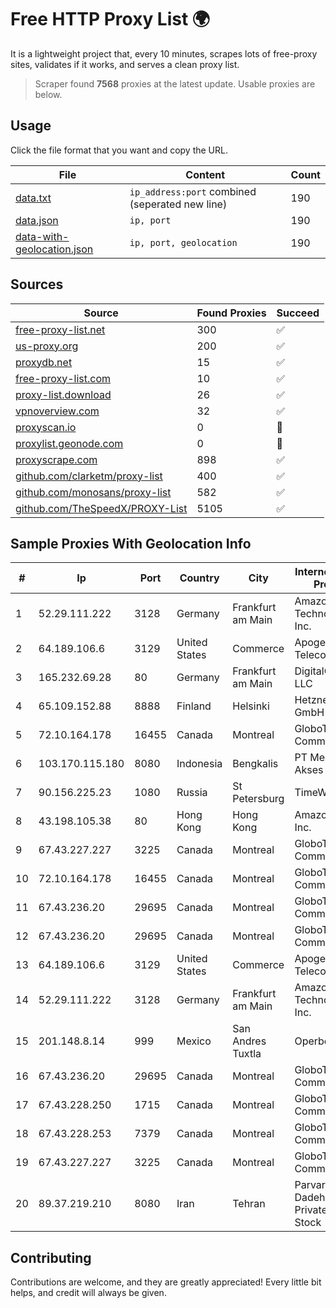 
# Free HTTP Proxy List 🌍

It is a lightweight project that, every 10 minutes, scrapes lots of free-proxy sites, validates if it works, and serves a clean proxy list.


> Scraper found **7568** proxies at the latest update. Usable proxies are below.

## Usage

Click the file format that you want and copy the URL.


|File|Content|Count|
|----|-------|-----|
|[data.txt](https://raw.githubusercontent.com/themiralay/Proxy-List-World/master/data.txt)|`ip_address:port` combined (seperated new line)|190|
|[data.json](https://raw.githubusercontent.com/themiralay/Proxy-List-World/master/data.json)|`ip, port`|190|
|[data-with-geolocation.json](https://raw.githubusercontent.com/themiralay/Proxy-List-World/master/data-with-geolocation.json)|`ip, port, geolocation`|190|

## Sources

|Source|Found Proxies|Succeed|
|------|-------------|-------|
|[free-proxy-list.net](https://free-proxy-list.net)|300|✅|
|[us-proxy.org](https://www.us-proxy.org)|200|✅|
|[proxydb.net](http://proxydb.net)|15|✅|
|[free-proxy-list.com](https://free-proxy-list.com/?page=&port=&type%5B%5D=http&type%5B%5D=https&up_time=0&search=Search)|10|✅|
|[proxy-list.download](https://www.proxy-list.download/HTTP)|26|✅|
|[vpnoverview.com](https://vpnoverview.com/privacy/anonymous-browsing/free-proxy-servers)|32|✅|
|[proxyscan.io](https://www.proxyscan.io)|0|🚫|
|[proxylist.geonode.com](https://proxylist.geonode.com/api/proxy-list?limit=300&page=1&sort_by=lastChecked&sort_type=desc&protocols=http,https)|0|🚫|
|[proxyscrape.com](https://api.proxyscrape.com/v2/?request=displayproxies&protocol=http&timeout=10000&country=all&ssl=all&anonymity=all)|898|✅|
|[github.com/clarketm/proxy-list](https://raw.githubusercontent.com/clarketm/proxy-list/master/proxy-list-raw.txt)|400|✅|
|[github.com/monosans/proxy-list](https://raw.githubusercontent.com/monosans/proxy-list/main/proxies/http.txt)|582|✅|
|[github.com/TheSpeedX/PROXY-List](https://raw.githubusercontent.com/TheSpeedX/PROXY-List/master/http.txt)|5105|✅|


## Sample Proxies With Geolocation Info

|#|Ip|Port|Country|City|Internet Service Provider|
|-|--|----|-------|----|-------------------------|
|1|52.29.111.222|3128|Germany|Frankfurt am Main|Amazon Technologies Inc.|
|2|64.189.106.6|3129|United States|Commerce|Apogee Telecom Inc.|
|3|165.232.69.28|80|Germany|Frankfurt am Main|DigitalOcean, LLC|
|4|65.109.152.88|8888|Finland|Helsinki|Hetzner Online GmbH|
|5|72.10.164.178|16455|Canada|Montreal|GloboTech Communications|
|6|103.170.115.180|8080|Indonesia|Bengkalis|PT Mega Data Akses|
|7|90.156.225.23|1080|Russia|St Petersburg|TimeWeb Ltd.|
|8|43.198.105.38|80|Hong Kong|Hong Kong|Amazon.com, Inc.|
|9|67.43.227.227|3225|Canada|Montreal|GloboTech Communications|
|10|72.10.164.178|16455|Canada|Montreal|GloboTech Communications|
|11|67.43.236.20|29695|Canada|Montreal|GloboTech Communications|
|12|67.43.236.20|29695|Canada|Montreal|GloboTech Communications|
|13|64.189.106.6|3129|United States|Commerce|Apogee Telecom Inc.|
|14|52.29.111.222|3128|Germany|Frankfurt am Main|Amazon Technologies Inc.|
|15|201.148.8.14|999|Mexico|San Andres Tuxtla|Operbes|
|16|67.43.236.20|29695|Canada|Montreal|GloboTech Communications|
|17|67.43.228.250|1715|Canada|Montreal|GloboTech Communications|
|18|67.43.228.253|7379|Canada|Montreal|GloboTech Communications|
|19|67.43.227.227|3225|Canada|Montreal|GloboTech Communications|
|20|89.37.219.210|8080|Iran|Tehran|Parvaresh Dadeha Co. Private Joint Stock|



## Contributing

Contributions are welcome, and they are greatly appreciated! Every
little bit helps, and credit will always be given.

